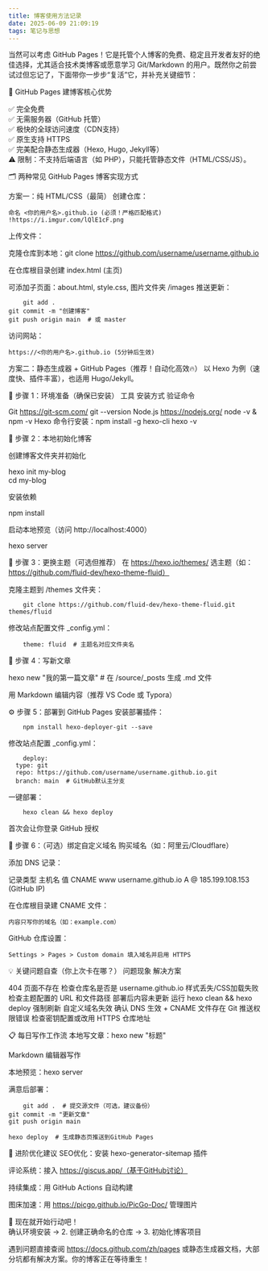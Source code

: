 ```yaml
---
title: 博客使用方法记录
date: 2025-06-09 21:09:19
tags: 笔记与思想
---
```


当然可以考虑 GitHub Pages！它是托管个人博客的免费、稳定且开发者友好的绝佳选择，尤其适合技术类博客或愿意学习 Git/Markdown 的用户。既然你之前尝试过但忘记了，下面带你一步步“复活”它，并补充关键细节：

🌟 GitHub Pages 建博客核心优势

✅ 完全免费  
✅ 无需服务器（GitHub 托管）  
✅ 极快的全球访问速度（CDN支持）  
✅ 原生支持 HTTPS  
✅ 完美配合静态生成器（Hexo, Hugo, Jekyll等）  
⚠️ 限制：不支持后端语言（如 PHP），只能托管静态文件（HTML/CSS/JS）。

🗂️ 两种常见 GitHub Pages 博客实现方式

方案一：纯 HTML/CSS（最简）
创建仓库：  

    命名 <你的用户名>.github.io (必须！严格匹配格式)  
    !https://i.imgur.com/lQlE1cF.png
上传文件：  

克隆仓库到本地：git clone https://github.com/username/username.github.io

在仓库根目录创建 index.html (主页)

可添加子页面：about.html, style.css, 图片文件夹 /images
推送更新：

        git add .
    git commit -m "创建博客"
    git push origin main  # 或 master
    
访问网站：  

    https://<你的用户名>.github.io (5分钟后生效)

方案二：静态生成器 + GitHub Pages（推荐！自动化高效🔥）
以 Hexo 为例（速度快、插件丰富），也适用 Hugo/Jekyll。

🔧 步骤 1：环境准备（确保已安装）
工具 安装方式 验证命令

Git https://git-scm.com/ git --version
Node.js https://nodejs.org/ node -v & npm -v
Hexo 命令行安装：npm install -g hexo-cli hexo -v

🚀 步骤 2：本地初始化博客

创建博客文件夹并初始化

hexo init my-blog  
cd my-blog

安装依赖

npm install

启动本地预览（访问 http://localhost:4000）

hexo server

🎨 步骤 3：更换主题（可选但推荐）
在 https://hexo.io/themes/ 选主题（如：https://github.com/fluid-dev/hexo-theme-fluid）

克隆主题到 /themes 文件夹：

        git clone https://github.com/fluid-dev/hexo-theme-fluid.git themes/fluid
    
修改站点配置文件 _config.yml：

        theme: fluid  # 主题名对应文件夹名
    

📝 步骤 4：写新文章

hexo new "我的第一篇文章"  # 在 /source/_posts 生成 .md 文件

用 Markdown 编辑内容（推荐 VS Code 或 Typora）

⚙️ 步骤 5：部署到 GitHub Pages
安装部署插件：

        npm install hexo-deployer-git --save
    
修改站点配置 _config.yml：

        deploy:
      type: git
      repo: https://github.com/username/username.github.io.git
      branch: main  # GitHub默认主分支
    
一键部署：

        hexo clean && hexo deploy
    
首次会让你登录 GitHub 授权

🔗 步骤 6：（可选）绑定自定义域名
购买域名（如：阿里云/Cloudflare）

添加 DNS 记录：  

记录类型 主机名 值
CNAME www username.github.io
A @ 185.199.108.153 (GitHub IP)

在仓库根目录建 CNAME 文件：  

    内容只写你的域名（如：example.com）
GitHub 仓库设置：  

    Settings > Pages > Custom domain 填入域名并启用 HTTPS

💡 关键问题自查（你上次卡在哪？）
问题现象 解决方案

404 页面不存在 检查仓库名是否是 username.github.io
样式丢失/CSS加载失败 检查主题配置的 URL 和文件路径
部署后内容未更新 运行 hexo clean && hexo deploy 强制刷新
自定义域名失效 确认 DNS 生效 + CNAME 文件存在
Git 推送权限错误 检查密钥配置或改用 HTTPS 仓库地址

📋 每日写作工作流
本地写文章：hexo new "标题"

Markdown 编辑器写作

本地预览：hexo server

满意后部署：

        git add .  # 提交源文件（可选，建议备份）
    git commit -m "更新文章"
    git push origin main
    
    hexo deploy  # 生成静态页推送到GitHub Pages
    

🌈 进阶优化建议
SEO优化：安装 hexo-generator-sitemap 插件  

评论系统：接入 https://giscus.app/（基于GitHub讨论）  

持续集成：用 GitHub Actions 自动构建  

图床加速：用 https://picgo.github.io/PicGo-Doc/ 管理图片  

💪 现在就开始行动吧！  
确认环境安装 → 2. 创建正确命名的仓库 → 3. 初始化博客项目  

遇到问题直接查阅 https://docs.github.com/zh/pages 或静态生成器文档，大部分坑都有解决方案。你的博客正在等待重生！